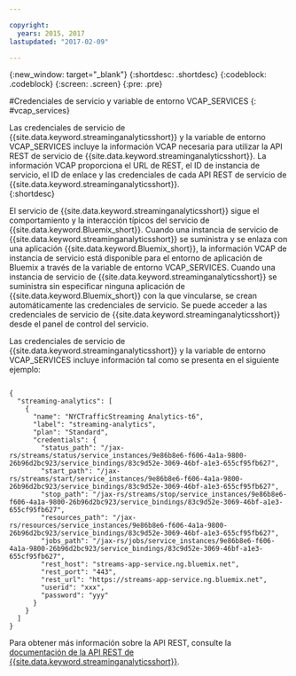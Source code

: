 ```yaml
---

copyright:
  years: 2015, 2017
lastupdated: "2017-02-09"

---
```


<!-- Attribute definitions --> 
{:new_window: target="_blank"}
{:shortdesc: .shortdesc}
{:codeblock: .codeblock}
{:screen: .screen}
{:pre: .pre}

#Credenciales de servicio y variable de entorno VCAP_SERVICES
{: #vcap_services}

Las credenciales de servicio de {{site.data.keyword.streaminganalyticsshort}} y la variable de entorno VCAP_SERVICES incluye la información VCAP necesaria para utilizar la API REST de servicio de {{site.data.keyword.streaminganalyticsshort}}. La información VCAP proporciona el URL de REST, el ID de instancia de servicio, el ID de enlace y las credenciales de cada API REST de servicio de {{site.data.keyword.streaminganalyticsshort}}.  
{:shortdesc}


El servicio de {{site.data.keyword.streaminganalyticsshort}} sigue el comportamiento y la interacción típicos del servicio de {{site.data.keyword.Bluemix_short}}. Cuando una instancia de servicio de {{site.data.keyword.streaminganalyticsshort}} se suministra y se enlaza con una aplicación {{site.data.keyword.Bluemix_short}}, la información VCAP de instancia de servicio está disponible para el entorno de aplicación de Bluemix a través de la variable de entorno VCAP_SERVICES. Cuando una instancia de servicio de {{site.data.keyword.streaminganalyticsshort}} se suministra sin especificar ninguna aplicación de {{site.data.keyword.Bluemix_short}} con la que vincularse, se crean automáticamente las credenciales de servicio. Se puede acceder a las credenciales de servicio de {{site.data.keyword.streaminganalyticsshort}} desde el panel de control del servicio.


Las credenciales de servicio de {{site.data.keyword.streaminganalyticsshort}} y la variable de entorno VCAP_SERVICES incluye información tal como se presenta en el siguiente ejemplo:

<pre><code>
{
  "streaming-analytics": [
    {
      "name": "NYCTrafficStreaming Analytics-t6",
      "label": "streaming-analytics",
      "plan": "Standard",
      "credentials": {
        "status_path": "/jax-rs/streams/status/service_instances/9e86b8e6-f606-4a1a-9800-26b96d2bc923/service_bindings/83c9d52e-3069-46bf-a1e3-655cf95fb627",
        "start_path": "/jax-rs/streams/start/service_instances/9e86b8e6-f606-4a1a-9800-26b96d2bc923/service_bindings/83c9d52e-3069-46bf-a1e3-655cf95fb627",
        "stop_path": "/jax-rs/streams/stop/service_instances/9e86b8e6-f606-4a1a-9800-26b96d2bc923/service_bindings/83c9d52e-3069-46bf-a1e3-655cf95fb627",
        "resources_path": "/jax-rs/resources/service_instances/9e86b8e6-f606-4a1a-9800-26b96d2bc923/service_bindings/83c9d52e-3069-46bf-a1e3-655cf95fb627",
        "jobs_path": "/jax-rs/jobs/service_instances/9e86b8e6-f606-4a1a-9800-26b96d2bc923/service_bindings/83c9d52e-3069-46bf-a1e3-655cf95fb627",
        "rest_host": "streams-app-service.ng.bluemix.net",
        "rest_port": "443",
        "rest_url": "https://streams-app-service.ng.bluemix.net",
        "userid": "xxx",
        "password": "yyy"
      }
    }
  ]
}	  
</code></pre>

Para obtener más información sobre la API REST, consulte la [documentación de la API REST de {{site.data.keyword.streaminganalyticsshort}}](https://console.ng.bluemix.net/apidocs/220). 
